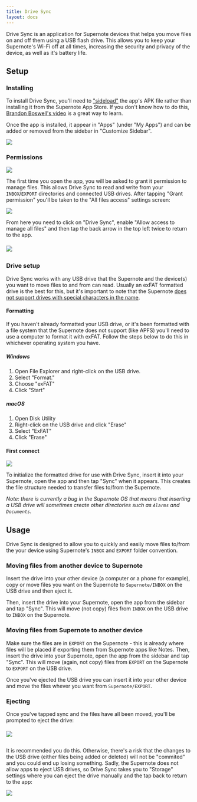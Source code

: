 ```yaml
---
title: Drive Sync
layout: docs
---
```


Drive Sync is an application for Supernote devices that helps you move files on and off them using a USB flash drive. This allows you to keep your Supernote's Wi-Fi off at all times, increasing the security and privacy of the device, as well as it's battery life.

## Setup

### Installing

To install Drive Sync, you'll need to ["sideload"](https://en.wikipedia.org/wiki/Sideloading) the app's APK file rather than installing it from the Supernote App Store. If you don't know how to do this, [Brandon Boswell's video](https://www.youtube.com/watch?v=pKOJCIAzA04) is a great way to learn.

Once the app is installed, it appear in "Apps" (under "My Apps") and can be added or removed from the sidebar in "Customize Sidebar".

<img src="/assets/img/my_apps.png" class="screenshot"/>

### Permissions

<img src="/assets/img/permission_prompt.png" class="screenshot"/>

The first time you open the app, you will be asked to grant it permission to manage files. This allows Drive Sync to read and write from your `INBOX`/`EXPORT` directories and connected USB drives. After tapping "Grant permission" you'll be taken to the "All files access" settings screen:

<img src="/assets/img/all_files_access_settings.png" class="screenshot"/>

From here you need to click on "Drive Sync", enable "Allow access to manage all files" and then tap the back arrow in the top left twice to return to the app.

<img src="/assets/img/all_files_access_fror_app_with_highlighted_toggle_and_back.png" style="max-height: 480px; width: auto; margin-left: auto; margin-right: auto; display: block; margin-top: 1.5em; margin-bottom: 2em;"/>

### Drive setup

Drive Sync works with any USB drive that the Supernote and the device(s) you want to move files to and from can read. Usually an exFAT formatted drive is the best for this, but it's important to note that the Supernote [does not support drives with special characters in the name](https://support.supernote.com/en_US/Tools-Features/usb-otg).

#### Formatting

If you haven't already formatted your USB drive, or it's been formatted with a file system that the Supernote does not support (like APFS) you'll need to use a computer to format it with exFAT. Follow the steps below to do this in whichever operating system you have.

##### Windows

1. Open File Explorer and right-click on the USB drive.
2. Select "Format."
3. Choose "exFAT"
4. Click "Start"

##### macOS

1. Open Disk Utility
2. Right-click on the USB drive and click "Erase"
3. Select "ExFAT"
4. Click "Erase"

#### First connect

<img src="/assets/img/sync_screen.png" class="screenshot"/>

To initialize the formatted drive for use with Drive Sync, insert it into your Supernote, open the app and then tap "Sync" when it appears. This creates the file structure needed to transfer files to/from the Supernote.

*Note: there is currently a bug in the Supernote OS that means that inserting a USB drive will sometimes create other directories such as `Alarms` and `Documents`.*

## Usage

Drive Sync is designed to allow you to quickly and easily move files to/from the your device using Supernote's `INBOX` and `EXPORT` folder convention.

### Moving files from another device to Supernote

Insert the drive into your other device (a computer or a phone for example), copy or move files you want on the Supernote to `Supernote/INBOX` on the USB drive and then eject it.

Then, insert the drive into your Supernote, open the app from the sidebar and tap "Sync". This will move (not copy) files from `INBOX` on the USB drive to `INBOX` on the Supernote.

### Moving files from Supernote to another device

Make sure the files are in `EXPORT` on the Supernote - this is already where files will be placed if exporting them from Supernote apps like Notes. Then, insert the drive into your Supernote, open the app from the sidebar and tap "Sync". This will move (again, not copy) files from `EXPORT` on the Supernote to `EXPORT` on the USB drive.

Once you've ejected the USB drive you can insert it into your other device and move the files whever you want from `Supernote/EXPORT`.

### Ejecting

Once you've tapped sync and the files have all been moved, you'll be prompted to eject the drive:

<img src="/assets/img/eject_drive_prompt.png" style="max-height: 480px; width: auto; margin-left: auto; margin-right: auto; display: block; margin-top: 1.5em; margin-bottom: 2em;"/>

It is recommended you do this. Otherwise, there's a risk that the changes to the USB drive (either files being added or deleted) will not be "commited" and you could end up losing something. Sadly, the Supernote does not allow apps to eject USB drives, so Drive Sync takes you to "Storage" settings where you can eject the drive manually and the tap back to return to the app:

<img src="/assets/img/storage_settings_with_highlighted_eject_and_back_arrow.png" class="screenshot"/>